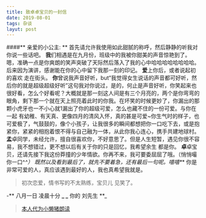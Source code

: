 ```yaml
---
title: 致卓卓宝贝的一封信
date: 2019-08-01
tags: 杂谈
layut: post
---
```


####** 亲爱的小公主: **
首先请允许我使用如此甜腻的称呼，然后静静的听我对你说一些话吧。
  **我**们相遇是在九月份，班级中的我被你甜美的声音惊艳到了。嗯，准确一点是你爽朗的笑声突破了天际然后落入了我的心中哈哈哈哈哈哈哈哈。后来因为演讲，感谢能在你的心中留下我那一刻的印记。
  **爱**上你后，或者说起初的喜欢  走在街头。
  **你**曾说我声音好听，but“我觉得女生说话的声音都可好听，然后你的就是超级超级好听”这句我对你说过，是的，何止是声音好听，你笑起来也很好看，怎么个好看呢？大概就是那一刻这人间是有三个月亮的，两个是你弯弯的眼角，剩下那一个就在天上照亮着此时的你我。在坏笑的时候更妙了，你漏出的那颗小虎牙也一不小心就1漏出了你的超级可爱，怎么也藏不住的一份可爱。与你在一起 有幼稚、有天真、更像四月的清风入怀，真的甚是可爱~你生气时的样子，也可爱极了，气鼓鼓的，像个小孩子，让我很多的瞬间都想把你一口吃下去，或是抱紧你，紧紧的相抱着恨不得与自己融为一体，从此你我心连心，携手共建地球村。
  **孟**卓同学，未经允许，擅自很喜欢你，不好意思了。但是人生短暂，遇见你很不容易，我不想错过，更不想以后有关于你的只是回忆，我希望余生 都是你。
  **卓**卓宝贝，还请先接下我这份莽撞的少年情欲。你再不来，我可要委屈屈了哦。（悄悄嘬你一口^_^）
  既然以及看到最后了，就先不要着急，还有最后一句呢。嘻嘻*_*
  你是非常可爱的人，真应该遇到最好的人，我也真希望我就是。
  
> 初次恋爱，情书写的不太熟练，宝贝儿 见笑了。

-** 八月一日 凌晨十分 **_
_** 你的 刘先生 **_


> [本人代为小懒猪朗读](https://da1sy.github.io/assets/images/MIX-WANMZ.mp3"AN")
